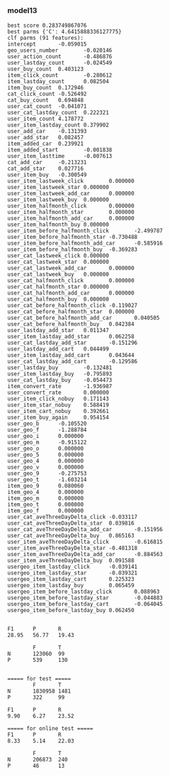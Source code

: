 ##

### model13

	best score 0.283749867076
	best parms {'C': 4.6415888336127775}
	clf parms (91 features):
	intercept       -0.059015
	geo_users_number        -0.020146
	user_action_count       -0.486876
	user_lastday_count      -0.024549
	user_buy_count  0.403123
	item_click_count        -0.280612
	item_lastday_count      0.082504
	item_buy_count  0.172946
	cat_click_count -0.526492
	cat_buy_count   0.694848
	user_cat_count  -0.041071
	user_cat_lastday_count  0.222321
	user_item_count 4.178772
	user_item_lastday_count 0.379902
	user_add_car    -0.131393
	user_add_star   0.082457
	item_added_car  0.239921
	item_added_start        -0.001838
	user_item_lasttime      -0.007613
	cat_add_car     -0.213231
	cat_add_star    0.027716
	user_item_buy   -0.300549
	user_item_lastweek_click        0.000000
	user_item_lastweek_star 0.000000
	user_item_lastweek_add_car      0.000000
	user_item_lastweek_buy  0.000000
	user_item_halfmonth_click       0.000000
	user_item_halfmonth_star        0.000000
	user_item_halfmonth_add_car     0.000000
	user_item_halfmonth_buy 0.000000
	user_item_before_halfmonth_click        -2.499787
	user_item_before_halfmonth_star -0.730488
	user_item_before_halfmonth_add_car      -0.585916
	user_item_before_halfmonth_buy  -0.369283
	user_cat_lastweek_click 0.000000
	user_cat_lastweek_star  0.000000
	user_cat_lastweek_add_car       0.000000
	user_cat_lastweek_buy   0.000000
	user_cat_halfmonth_click        0.000000
	user_cat_halfmonth_star 0.000000
	user_cat_halfmonth_add_car      0.000000
	user_cat_halfmonth_buy  0.000000
	user_cat_before_halfmonth_click -0.119027
	user_cat_before_halfmonth_star  0.000000
	user_cat_before_halfmonth_add_car       0.040505
	user_cat_before_halfmonth_buy   0.042384
	user_lastday_add_star   0.011347
	user_item_lastday_add_star      0.062258
	user_cat_lastday_add_star       -0.151296
	user_lastday_add_cart   0.044499
	user_item_lastday_add_cart      0.043644
	user_cat_lastday_add_cart       -0.129586
	user_lastday_buy        -0.132481
	user_item_lastday_buy   -0.795893
	user_cat_lastday_buy    -0.054473
	item_convert_rate       -1.936987
	user_convert_rate       0.000000
	user_item_click_nobuy   0.171143
	user_item_star_nobuy    0.588419
	user_item_cart_nobuy    0.392661
	user_item_buy_again     0.954154
	user_geo_b      -0.105520
	user_geo_f      -1.288784
	user_geo_i      0.000000
	user_geo_m      -0.915122
	user_geo_o      0.000000
	user_geo_5      0.000000
	user_geo_4      0.000000
	user_geo_v      0.000000
	user_geo_9      -0.275753
	user_geo_t      -1.603214
	item_geo_9      0.080060
	item_geo_4      0.000000
	item_geo_m      0.000000
	item_geo_t      0.000000
	item_geo_f      0.000000
	user_cat_aveThreeDayDelta_click -0.033117
	user_cat_aveThreeDayDelta_star  0.039816
	user_cat_aveThreeDayDelta_add_car       -0.151956
	user_cat_aveThreeDayDelta_buy   0.865163
	user_item_aveThreeDayDelta_click        -0.616815
	user_item_aveThreeDayDelta_star -0.481318
	user_item_aveThreeDayDelta_add_car      -0.884563
	user_item_aveThreeDayDelta_buy  0.091588
	usergeo_item_lastday_click      -0.039141
	usergeo_item_lastday_star       -0.039321
	usergeo_item_lastday_cart       0.225323
	usergeo_item_lastday_buy        0.065459
	usergeo_item_before_lastday_click       0.088963
	usergeo_item_before_lastday_star        -0.044883
	usergeo_item_before_lastday_cart        -0.064045
	usergeo_item_before_lastday_buy 0.062450


	F1      P       R
	28.95   56.77   19.43

			F       T
	N       123060  99
	P       539     130


	===== for test =====
			F       T
	N       1830958 1481
	P       322     99

	F1      P       R
	9.90    6.27    23.52

	===== for online test =====
	F1      P       R
	8.33    5.14    22.03

			F       T
	N       206873  240
	P       46      13

